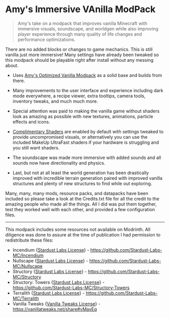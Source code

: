 # Amy's Immersive VAnilla ModPack

> Amy's take on a modpack that improves vanilla Minecraft with immersive visuals, soundscape, and worldgen while also improving player experience through many quality of life changes and performance optimizations.

There are no added blocks or changes to game mechanics. This is still vanilla just more immersive! Many settings have already been tweaked so this modpack should be playable right after install without any messing about.

* Uses [Amy's Optimized Vanilla Modpack](https://modrinth.com/modpack/amys-optimized-vanilla) as a solid base and builds from there. 

* Many improvements to the user interface and experience including dark mode everywhere, a recipe viewer, extra tooltips, camera tools, inventory tweaks, and much much more. 

* Special attention was paid to making the vanilla game without shaders look as amazing as possible with new textures, animations, particle effects and icons. 

* [Complimentary Shaders](https://modrinth.com/shader/complementary-reimagined) are enabled by default with settings tweaked to provide uncompromised visuals, or alternatively you can use the included MakeUp UltraFast shaders if your hardware is struggling and you still want shaders. 

* The soundscape was made more immersive with added sounds and all sounds now have directionality and physics. 

* Last, but not at all least the world generation has been drastically improved with incredible terrain generation paired with improved vanilla structures and plenty of new structures to find while out exploring.

Many, many, many mods, resource packs, and datapacks have been included so please take a look at the Credits.txt file for all the credit to the amazing people who made all the things. All I did was put them together, test they worked well with each other, and provided a few configuration files. 

---

This modpack includes some resources not available on Modrinth. All diligence was done to assure at the time of publication I had permission to redistribute these files:

* Incendium {[Stardust Labs License](https://github.com/Stardust-Labs-MC/license/blob/main/license.txt)} - https://github.com/Stardust-Labs-MC/Incendium
* Nullscape {[Stardust Labs License](https://github.com/Stardust-Labs-MC/license/blob/main/license.txt)} - https://github.com/Stardust-Labs-MC/Nullscape
* Structory {[Stardust Labs License](https://github.com/Stardust-Labs-MC/license/blob/main/license.txt)} - https://github.com/Stardust-Labs-MC/Structory
* Structory: Towers {[Stardust Labs License](https://github.com/Stardust-Labs-MC/license/blob/main/license.txt)} - https://github.com/Stardust-Labs-MC/Structory-Towers
* Terralith {[Stardust Labs License](https://github.com/Stardust-Labs-MC/license/blob/main/license.txt)} - https://github.com/Stardust-Labs-MC/Terralith
* Vanilla Tweaks {[Vanilla Tweaks License](https://vanillatweaks.net/terms/)} - https://vanillatweaks.net/share#vMavEq

